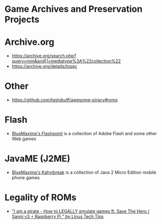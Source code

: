 # Game Archives and Preservation Projects

# Archive.org
- https://archive.org/search.php?query=rom&and[]=mediatype%3A%22collection%22
- https://archive.org/details/tosec

# Other
- https://github.com/Igglybuff/awesome-piracy#roms

# Flash
- [BlueMaxima's Flashpoint](https://bluemaxima.org/flashpoint/) is a collection of Adobe Flash and some other Web games

# JavaME (J2ME)
- [BlueMaxima's Kahvibreak](https://bluemaxima.org/kahvibreak/) is a collection of Java 2 Micro Edition mobile phone games

# Legality of ROMs

- ["I am a pirate - How to LEGALLY emulate games ft. Save The Hero / Sanni v3 + Raspberry Pi
" by Linus Tech Tips](https://www.youtube.com/watch?v=jISrg3V9ubo)